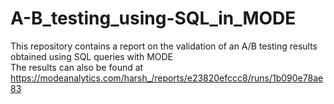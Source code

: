 # A-B_testing_using-SQL_in_MODE
This repository contains a report on the validation of an A/B testing results obtained using SQL queries with MODE  
The results can also be found at https://modeanalytics.com/harsh_/reports/e23820efccc8/runs/1b090e78ae83  
 

